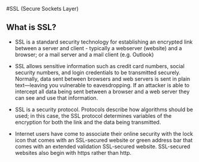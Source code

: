 #SSL (Secure Sockets Layer)

## What is SSL?

- SSL is a standard security technology for establishing an encrypted link between a server and client - typically a webserver (website)
and a browser; or a mail server and a mail client (e.g. Outlook)

- SSL allows sensitive information such as credit card numbers, social security numbers, and login credentials to be transmitted securely. Normally, data sent between browsers and web servers is sent in plain text—leaving you vulnerable to eavesdropping. If an attacker is able to intercept all data being sent between a browser and a web server they can see and use that information.

- SSL is a security protocol. Protocols describe how algorithms should be used; in this case, the SSL protocol determines variables of the encryption for both the link and the data being transmitted.

- Internet users have come to associate their online security with the lock icon that comes with an SSL-secured website or green address bar that comes with an extended validation SSL-secured website. SSL-secured websites also begin with https rather than http.
